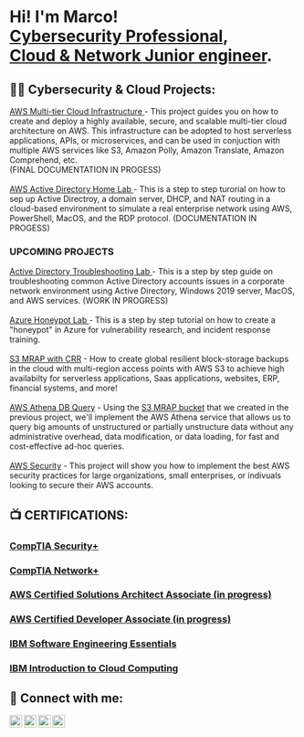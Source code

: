 <h1>Hi! I'm Marco! <br/> <a href="https://linkedin.com/in/marco-posadas">Cybersecurity Professional</a>, <br> <a href="https://linkedin.com/in/marco-posadas">Cloud & Network Junior engineer</a>.

<h2>👨‍💻 Cybersecurity & Cloud Projects:</h2>
<a href="https://www.github.com/marcopsd-dev/mt-cloud-pjt"> AWS Multi-tier Cloud Infrastructure </a>
  - This project guides you on how to create and deploy a highly available, secure, and scalable multi-tier cloud architecture on AWS. This infrastructure can be adopted to host serverless applications, APIs, or microservices, and can be used in conjuction with multiple AWS services like S3, Amazon Polly, Amazon Translate, Amazon Comprehend, etc. <br>(FINAL DOCUMENTATION IN PROGESS) <br><br>
<a href="https://www.github.com/marcopsd-dev/ad-home-lab"> AWS Active Directory Home Lab </a>
  - This is a step to step turorial on how to sep up Active Directroy, a domain server, DHCP, and NAT routing in a cloud-based environment to simulate a real enterprise network using AWS, PowerShell, MacOS, and the RDP protocol. (DOCUMENTATION IN PROGESS) <br>
<h3>UPCOMING PROJECTS</h3>
<a href="https://www.github.com/marcopsd-dev/ad-tshooting"> Active Directory Troubleshooting Lab </a>
  - This is a step by step guide on troubleshooting common Active Directory accounts issues in a corporate network environment using Active Directory, Windows 2019 server, MacOS, and AWS services. (WORK IN PROGRESS)<br><br>
<a href="https://www.github.com/marcopsd-dev/az-cloud-hp"> Azure Honeypot Lab </a> 
  - This is a step by step tutorial on how to create a "honeypot" in Azure for vulnerability research, and incident response training.<br><br>
<a href="https://github.com/marcopsd-dev/s3-mrap-crr">S3 MRAP with CRR</a>
  - How to create global resilient block-storage backups in the cloud with multi-region access points with AWS S3 to achieve high availabilty for serverless applications, Saas applications, websites, ERP, financial systems, and more! <br><br>
<a href="https://github.com/marcopsd-dev/aws-athena-dbq">AWS Athena DB Query</a>
- Using the <a href="https://github.com/marcopsd-dev/s3-mrap-crr">S3 MRAP bucket</a> that we created in the previous project, we'll implement the AWS Athena service that allows us to query big amounts of unstructured or partially unstructure data without any administrative overhead, data modification, or data loading, for fast and cost-effective ad-hoc queries.<br><br>
<a href="https://github.com/marcopsd-dev/aws-acct-sec">AWS Security</a>
- This project will show you how to implement the best AWS security practices for large organizations, small enterprises, or indivuals looking to secure their AWS accounts. 

<h2>📺 CERTIFICATIONS:</h2>
<H3><a href="https://www.credly.com/badges/e9607fc6-10b9-4d05-affb-6f8bb02f5eb6/public_url">CompTIA Security+</a></H3>
<H3><a href="https://www.credly.com/badges/c75c7a43-52ef-4ac0-93a9-3908026395a9/public_url">CompTIA Network+</a></H3>
<H3><a href="">AWS Certified Solutions Architect Associate (in progress)</a></H3>
<H3><a href="">AWS Certified Developer Associate (in progress)</a></H3>
<H3><a href="https://www.credly.com/badges/24951604-3a72-450b-9083-77777ea63ebd/public_url">IBM Software Engineering Essentials</a></H3>
<H3><a href="https://www.coursera.org/account/accomplishments/verify/NQ3S18KRI2MF">IBM Introduction to Cloud Computing</a></H3>

<h2> 🤳 Connect with me:</h2>


[<img align="left" alt="Marco-Posadas | LinkedIn" width="22px" src="https://cdn.jsdelivr.net/npm/simple-icons@v3/icons/linkedin.svg" />][linkedin]
[<img align="left" alt="Marco-Posadas | Gmail" width="22px" src="https://cdn.jsdelivr.net/npm/simple-icons@3.13.0/icons/gmail.svg" />][Gmail]
[<img align="left" alt="Marco-Posadas | Twitter" width="22px" src="https://cdn.jsdelivr.net/npm/simple-icons@3.13.0/icons/twitter.svg" />][Twitter]
[<img align="left" alt="Marco-Posadas | Indeed" width="22px" src="https://cdn.jsdelivr.net/npm/simple-icons@3.13.0/icons/indeed.svg" />][Indeed]

[linkedin]: https://linkedin.com/in/marco-posadas
[Gmail]: mailto:marco.am.posadas@gmail.com
[Twitter]: https://x.com/Marcopsds
[Indeed]: https://profile.indeed.com/p/marcop-j14svkf
